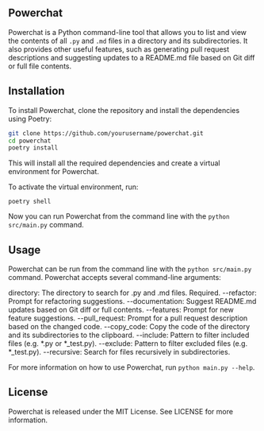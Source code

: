 ## Powerchat
Powerchat is a Python command-line tool that allows you to list and view the contents of all `.py` and `.md` files in a directory and its subdirectories. It also provides other useful features, such as generating pull request descriptions and suggesting updates to a README.md file based on Git diff or full file contents.

## Installation
To install Powerchat, clone the repository and install the dependencies using Poetry:

```bash
git clone https://github.com/yourusername/powerchat.git
cd powerchat
poetry install
```

This will install all the required dependencies and create a virtual environment for Powerchat.

To activate the virtual environment, run:
```
poetry shell
```

Now you can run Powerchat from the command line with the `python src/main.py` command.

## Usage

Powerchat can be run from the command line with the `python src/main.py` command. Powerchat accepts several command-line arguments:

directory: The directory to search for .py and .md files. Required.
--refactor: Prompt for refactoring suggestions.
--documentation: Suggest README.md updates based on Git diff or full contents.
--features: Prompt for new feature suggestions.
--pull_request: Prompt for a pull request description based on the changed code.
--copy_code: Copy the code of the directory and its subdirectories to the clipboard.
--include: Pattern to filter included files (e.g. *.py or *_test.py).
--exclude: Pattern to filter excluded files (e.g. *_test.py).
--recursive: Search for files recursively in subdirectories.

For more information on how to use Powerchat, run `python main.py --help`.

## License

Powerchat is released under the MIT License. See LICENSE for more information.
